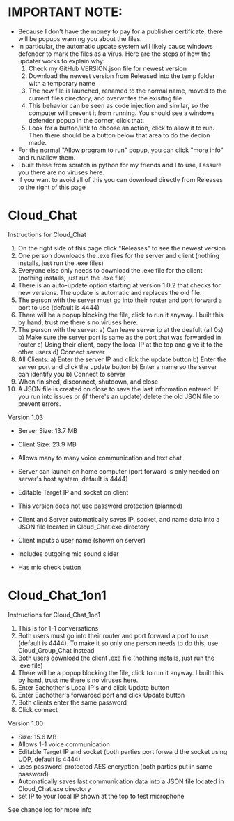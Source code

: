 
# IMPORTANT NOTE:
- Because I don't have the money to pay for a publisher certificate, there will be popups warning you about the files.
- In particular, the automatic update system will likely cause windows defender to mark the files as a virus. Here are the steps of how the updater works to explain why:
   1) Check my GitHub VERSION.json file for newest version
   2) Download the newest version from Released into the temp folder with a temporary name
   3) The new file is launched, renamed to the normal name, moved to the current files directory, and overwrites the exisitng file
   4) This behavior can be seen as code injection and similar, so the computer will prevent it from running. You should see a windows defender popup in the corner, click that.
   5) Look for a button/link to choose an action, click to allow it to run. Then there should be a button below that area to do the decion made.
- For the normal "Allow program to run" popup, you can click "more info" and run/allow them.
- I built these from scratch in python for my friends and I to use, I assure you there are no viruses here.
- If you want to avoid all of this you can download directly from Releases to the right of this page

# Cloud_Chat
Instructions for Cloud_Chat

1) On the right side of this page click "Releases" to see the newest version
2) One person downloads the .exe files for the server and client (nothing installs, just run the .exe files)
3) Everyone else only needs to download the .exe file for the client (nothing installs, just run the .exe file)
4) There is an auto-update option starting at version 1.0.2 that checks for new versions. The update is automatic and replaces the old file.
5) The person with the server must go into their router and port forward a port to use (default is 4444)
6) There will be a popup blocking the file, click to run it anyway. I built this by hand, trust me there's no viruses here.
7) The person with the server:
   a) Can leave server ip at the deafult (all 0s)
   b) Make sure the server port is same as the port that was forwarded in router
   c) Using their client, copy the local IP at the top and give it to the other users
   d) Connect server
8) All Clients:
   a) Enter the server IP and click the update button
   b) Enter the server port and click the update button
   b) Enter a name so the server can identify you
   b) Connect to server
9) When finished, disconnect, shutdown, and close
10) A JSON file is created on close to save the last information entered. If you run into issues or (if there's an update) delete the old JSON file to prevent errors.

Version 1.03

- Server Size: 13.7 MB
- Client Size: 23.9 MB

- Allows many to many voice communication and text chat
- Server can launch on home computer (port forward is only needed on server's host system, default is 4444)
- Editable Target IP and socket on client
- This version does not use password protection (planned)
- Client and Server automatically saves IP, socket, and name data into a JSON file located in Cloud_Chat.exe directory
- Client inputs a user name (shown on server)
- Includes outgoing mic sound slider
- Has mic check button

# Cloud_Chat_1on1
Instructions for Cloud_Chat_1on1

1) This is for 1-1 conversations
2) Both users must go into their router and port forward a port to use (default is 4444). To make it so only one person needs to do this, use Cloud_Group_Chat instead
3) Both users download the client .exe file (nothing installs, just run the .exe file)
4) There will be a popup blocking the file, click to run it anyway. I built this by hand, trust me there's no viruses here.
5) Enter Eachother's Local IP's and click Update button
6) Enter Eachother's forwarded port and click Update button
7) Both clients enter the same password
8) Click connect

Version 1.00

- Size: 15.6 MB
- Allows 1-1 voice communication
- Editable Target IP and socket (both parties port forward the socket using UDP, default is 4444)
- uses password-protected AES encryption (both parties put in same password)
- Automatically saves last communication data into a JSON file located in Cloud_Chat.exe directory
- set IP to your local IP shown at the top to test microphone

See change log for more info
